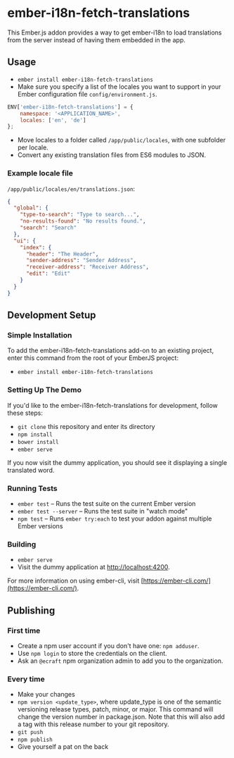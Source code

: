 # ember-i18n-fetch-translations

This Ember.js addon provides a way to get ember-i18n to load translations from the server instead of having them embedded in the app.

## Usage

* `ember install ember-i18n-fetch-translations`
* Make sure you specify a list of the locales you want to support in your Ember configuration file `config/environment.js`.

```js
ENV['ember-i18n-fetch-translations'] = {
    namespace: '<APPLICATION_NAME>',
    locales: ['en', 'de']
};
```
* Move locales to a folder called `/app/public/locales`, with one subfolder per locale.
* Convert any existing translation files from ES6 modules to JSON.

### Example locale file

`/app/public/locales/en/translations.json`:

```json
{
  "global": {
    "type-to-search": "Type to search...",
    "no-results-found": "No results found.",
    "search": "Search"
  },
  "ui": {
    "index": {
      "header": "The Header",
      "sender-address": "Sender Address",
      "receiver-address": "Receiver Address",
      "edit": "Edit"
    }
  }
}
```

## Development Setup

### Simple Installation

To add the ember-i18n-fetch-translations add-on to an existing project, enter this command from the root of your EmberJS project:

* `ember install ember-i18n-fetch-translations`

### Setting Up The Demo

If you'd like to the ember-i18n-fetch-translations for development, follow these steps:

* `git clone` this repository and enter its directory
* `npm install`
* `bower install`
* `ember serve`

If you now visit the dummy application, you should see it displaying a single translated word.

### Running Tests

* `ember test` – Runs the test suite on the current Ember version
* `ember test --server` – Runs the test suite in "watch mode"
* `npm test` – Runs `ember try:each` to test your addon against multiple Ember versions

### Building

* `ember serve`
* Visit the dummy application at [http://localhost:4200](http://localhost:4200).

For more information on using ember-cli, visit [https://ember-cli.com/](https://ember-cli.com/).

## Publishing

### First time

* Create a npm user account if you don't have one: `npm adduser`.
* Use `npm login` to store the credentials on the client.
* Ask an `@ecraft` npm organization admin to add you to the organization.

### Every time

* Make your changes
* `npm version <update_type>`, where update_type is one of the semantic versioning release types, patch, minor, or major. This command will change the version number in package.json. Note that this will also add a tag with this release number to your git repository.
* `git push`
* `npm publish`
* Give yourself a pat on the back
